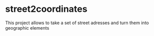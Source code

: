 # street2coordinates
This project allows to take a set of street adresses and turn them into geographic elements
